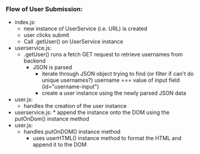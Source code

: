 ### Flow of User Submission:

- index.js:
  - new instance of UserService (i.e. URL) is created
  - user clicks submit
  - Call .getUser() on UserService instance
- userservice.js:
  - .getUser() runs a fetch GET request to retrieve usernames from backend
    - JSON is parsed
      - iterate through JSON object trying to find (or filter if can't do unique usernames?) username === value of input field (id="username-input")
      - create a user instance using the newly parsed JSON data
- user.js:
  - handles the creation of the user instance
- userservice.js: \* append the instance onto the DOM using the putOnDom() instance method
- user.js:
  - handles putOnDOM() instance method
    - uses userHTML() instance method to format the HTML and append it to the DOM
